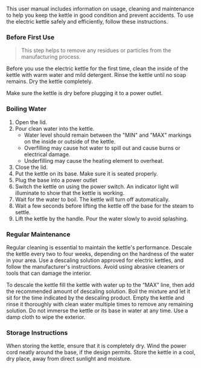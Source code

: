  This user manual includes information on usage, cleaning and maintenance to help you keep the kettle in good condition and prevent accidents. To use the electric kettle safely and efficiently, follow these instructions.

### Before First Use

>This step helps to remove any residues or particles from the manufacturing process. 

Before you use the electric kettle for the first time, clean the inside of the kettle with warm water and mild detergent. Rinse the kettle until no soap remains. Dry the kettle completely. 

Make sure the kettle is dry before plugging it to a power outlet.

### Boiling Water
1. Open the lid.
2. Pour clean water into the kettle.
   -    Water level should remain between the "MIN" and "MAX" markings on the inside or outside of the kettle.
   -    Overfilling may cause hot water to spill out and cause burns or electrical damage.
   -    Underfilling may cause the heating element to overheat.
3. Close the lid.
4. Put the kettle on its base. Make sure it is seated properly.
5. Plug the base into a power outlet
6. Switch the kettle on using the power switch. An indicator light will illuminate to show that the kettle is working.
7. Wait for the water to boil. The kettle will turn off automatically.
8. Wait a few seconds before lifting the kettle off the base for the steam to settle.
9. Lift the kettle by the handle. Pour the water slowly to avoid splashing.

### Regular Maintenance

Regular cleaning is essential to maintain the kettle's performance. Descale the kettle every two to four weeks, depending on the hardness of the water in your area. Use a descaling solution approved for electric kettles, and follow the manufacturer's instructions. Avoid using abrasive cleaners or tools that can damage the interior.

To descale the kettle fill the kettle with water up to the “MAX” line, then add the recommended amount of descaling solution. Boil the mixture and let it sit for the time indicated by the descaling product. Empty the kettle and rinse it thoroughly with clean water multiple times to remove any remaining solution.
Do not immerse the kettle or its base in water at any time. Use a damp cloth to wipe the exterior.

### Storage Instructions

When storing the kettle, ensure that it is completely dry. Wind the power cord neatly around the base, if the design permits. Store the kettle in a cool, dry place, away from direct sunlight and moisture.
